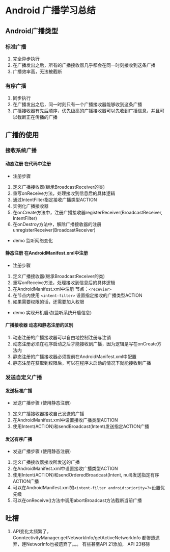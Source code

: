# Android 广播学习总结

## Android广播类型
### 标准广播
1. 完全异步执行
2. 在广播发出之后，所有的广播接收器几乎都会在同一时刻接收到这条广播
3. 广播效率高，无法被截断
### 有序广播
1. 同步执行
2. 在广播发出之后，同一时刻只有一个广播接收器能够收到这条广播
3. 广播接收器有先后顺序，优先级高的广播接收器可以先收到广播信息，并且可以截断正在传播的广播

## 广播的使用
### 接收系统广播
#### 动态注册 在代码中注册
- 注册步骤
1. 定义广播接收器(继承BroadcastReceiver的类)
2. 重写onReceive方法，处理接收到信息后的具体逻辑
3. 通过IntentFilter指定接收广播类型ACTION
4. 实例化广播接收器
5. 在onCreate方法中，注册广播接收器registerReceiver(BroadcastReceiver, IntentFilter)
6. 在onDestroy方法中，解除广播接收器的注册unregisterReceiver(BroadcastReceiver)

- demo 监听网络变化

#### 静态注册 在AndroidManifest.xml中注册
- 注册步骤
1. 定义广播接收器(继承BroadcastReceiver的类)
2. 重写onReceive方法，处理接收到信息后的具体逻辑
3. 在AndroidManifest.xml中注册 节点：`<recevier>`
4. 在节点内使用 `<intent-filter>` 设置指定接收的广播类型ACTION
5. 如果需要权限的话，还需要加入权限

- demo 实现开机启动(监听系统开启信息)

#### 广播接收器 动态和静态注册的区别
1. 动态注册的广播接收器可以自由地控制注册与注销
2. 动态注册必须在程序启动之后才能接收到广播，因为逻辑是写在onCreate方法内
3. 静态注册的广播接收器必须提前在AndroidManifest.xml中配置
4. 静态注册在获取到权限后，可以在程序未启动的情况下就能接收到广播
### 发送自定义广播
#### 发送标准广播
- 发送广播步骤 (使用静态注册)
1. 定义广播接收器接收自己发送的广播
2. 在AndroidManifest.xml中设置接收广播类型ACTION
3. 使用Intent(ACTION)和sendBroadcast(Intent)发送指定ACTION广播

#### 发送有序广播
- 发送广播步骤 (使用静态注册)
1. 定义广播接收器接收所发送的广播
2. 在AndroidManifest.xml中设置接收广播类型ACTION
3. 使用Intent(ACTION)和sendOrderedBroadcast(Intent, null)发送指定有序ACTION广播
4. 可以在AndroidManifest.xml的`<intent-filter android:priority=?>`设置优先级
5. 可以在onReceive()方法中调用abortBroadcast方法截断当前广播

## 吐槽
1. API变化太频繁了，ConntectivityManager.getNetworkInfo/getActiveNetworkInfo 都惨遭遗弃，连NetworInfo也被遗弃了。。。
有些甚至API 21添加， API 23移除